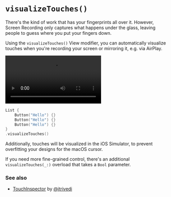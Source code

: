 # `visualizeTouches()`

There's the kind of work that has your fingerprints all over it. However, Screen Recording only captures what happens under the glass, leaving people to guess where you put your fingers down.

Using the `visualizeTouches()` View modifier, you can automatically visualize touches when you're recording your screen or mirroring it, e.g. via AirPlay.

![Video of the modifier in action](/Video/visualizeTouches.mp4)

```swift
List {
    Button("Hello") {}
    Button("Hello") {}
    Button("Hello") {}
}
.visualizeTouches()
```

Additionally, touches will be visualized in the iOS Simulator, to prevent overfitting your designs for the macOS cursor.

If you need more fine-grained control, there's an additional `visualizeTouches(_:)` overload that takes a `Bool` parameter.

### See also

- [TouchInspector](https://github.com/jtrivedi/TouchInspector) by [@jtrivedi](https://github.com/jtrivedi)

